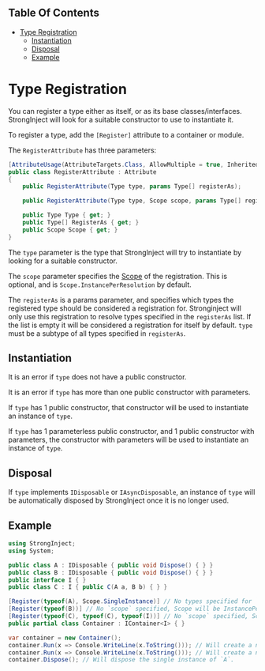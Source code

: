 <!-- START doctoc generated TOC please keep comment here to allow auto update -->
<!-- DON'T EDIT THIS SECTION, INSTEAD RE-RUN doctoc TO UPDATE -->
## Table Of Contents

- [Type Registration](#type-registration)
  - [Instantiation](#instantiation)
  - [Disposal](#disposal)
  - [Example](#example)

<!-- END doctoc generated TOC please keep comment here to allow auto update -->

# Type Registration

You can register a type either as itself, or as its base classes/interfaces. StrongInject will look for a suitable constructor to use to instantiate it.

To register a type, add the `[Register]` attribute to a container or module.

The `RegisterAttribute` has three parameters:

```csharp
[AttributeUsage(AttributeTargets.Class, AllowMultiple = true, Inherited = false)]
public class RegisterAttribute : Attribute
{
    public RegisterAttribute(Type type, params Type[] registerAs);

    public RegisterAttribute(Type type, Scope scope, params Type[] registerAs);

    public Type Type { get; }
    public Type[] RegisterAs { get; }
    public Scope Scope { get; }
}
```

The `type` parameter is the type that StrongInject will try to instantiate by looking for a suitable constructor.

The `scope` parameter specifies the [Scope](https://github.com/YairHalberstadt/stronginject/wiki/Registration#scopes) of the registration. This is optional, and is `Scope.InstancePerResolution` by default.

The `registerAs` is a params parameter, and specifies which types the registered type should be considered a registration for. Stronginject will only use this registration to resolve types specified in the `registerAs` list. If the list is empty it will be considered a registration for itself by default. `type` must be a subtype of all types specified in `registerAs`.

## Instantiation

It is an error if `type` does not have a public constructor.

It is an error if `type` has more than one public constructor with parameters.

If `type` has 1 public constructor, that constructor will be used to instantiate an instance of `type`.

If `type` has 1 parameterless public constructor, and 1 public constructor with parameters, the constructor with parameters will be used to instantiate an instance of `type`.

## Disposal

If `type` implements `IDisposable` or `IAsyncDisposable`, an instance of `type` will be automatically disposed by StrongInject once it is no longer used.

## Example

```csharp
using StrongInject;
using System;

public class A : IDisposable { public void Dispose() { } }
public class B : IDisposable { public void Dispose() { } }
public interface I { }
public class C : I { public C(A a, B b) { } }

[Register(typeof(A), Scope.SingleInstance)] // No types specified for `registerAs`, will be registered as type `A`.
[Register(typeof(B))] // No `scope` specified, Scope will be InstancePerResolution. No types specified for `registerAs`, will be registered as type `B`.
[Register(typeof(C), typeof(C), typeof(I))] // No `scope` specified, Scope will be InstancePerResolution. Registered as type `C` and as type `I`.
public partial class Container : IContainer<I> { }

var container = new Container();
container.Run(x => Console.WriteLine(x.ToString())); // Will create a new instance of `C` which is registered as `I`, and new instances of `A` and `B` to satisfy `C`'s constructor. `B` will be disposed once the lambda completes.
container.Run(x => Console.WriteLine(x.ToString())); // Will create a new instance of `C` which is registered as `I`, and new instances of `B` to satisfy `C`'s constructor. The instance of `A` will be reused from the previous invocation, since it is SingleInstance. `B` will be disposed once the lambda completes.
container.Dispose(); // Will dispose the single instance of `A`.
```
